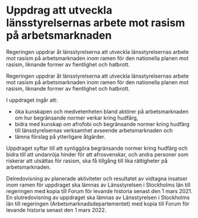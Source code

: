 # Uppdrag att utveckla länsstyrelsernas arbete mot rasism på arbetsmarknaden

Regeringen uppdrar åt länsstyrelserna att utveckla länsstyrelsernas arbete mot rasism på arbetsmarknaden inom ramen för den nationella planen mot rasism, liknande former av fientlighet och hatbrott.

Regeringen uppdrar åt länsstyrelserna att utveckla länsstyrelsernas arbete mot rasism på arbetsmarknaden inom ramen för den nationella planen mot rasism, liknande former av fientlighet och hatbrott.

I uppdraget ingår att:

* öka kunskapen och medvetenheten bland aktörer på arbetsmarknaden om hur begränsande normer verkar kring hudfärg,
* bidra med kunskap om afrofobi och begränsande normer kring hudfärg till länsstyrelsernas verksamhet avseende arbetsmarknaden och
* lämna förslag på ytterligare åtgärder.

Uppdraget syftar till att synliggöra begränsande normer kring hudfärg och bidra till att undanröja hinder för att afrosvenskar, och andra personer som riskerar att utsättas för rasism, ska få tillgång till lika rättigheter på arbetsmarknaden.

Delredovisning av planerade aktiviteter och resultatet av vidtagna insatser inom ramen för uppdraget ska lämnas av Länsstyrelsen i Stockholms län till regeringen med kopia till Forum för levande historia senast den 1 mars 2021. En slutredovisning av uppdraget ska lämnas av Länsstyrelsen i Stockholms län till regeringen (Arbetsmarknadsdepartementet) med kopia till Forum för levande historia senast den 1 mars 2022.
